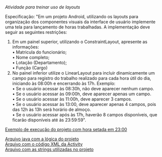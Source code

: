 *Atividade para treinar uso de layouts*

Especificação:
"Em um projeto Android, utilizando os layouts para organização dos componentes visuais da
interface de usuário implemente uma tela para lançamento de horas trabalhadas. A implementação
deve seguir as seguintes restrições:
1. Em um painel superior, utilizando o ConstraintLayout, apresente as informações:</br>
• Matricula do funcionário;</br>
• Nome completo;</br>
• Lotação (Departamento);</br>
• Função (Cargo)</br>
2. No painel inferior utilize o LinearLayout para incluir dinamicamente um campo para
registro do trabalho realizado para cada hora útil do dia, iniciando às 08:00h e encerrando
às 17h. Exemplo:</br>
• Se o usuário acessar às 08:30h, não deve aparecer nenhum campo.</br>
• Se o usuário acessar às 09:00h, deve aparecer apenas um campo.</br>
• Se o usuário acessar às 11:00h, deve aparecer 3 campos.</br>
• Se o usuário acessar às 13:00, deve aparecer apenas 4 campos, pois das 12h às 13h
será horário de almoço.</br>
• Se o usuário acessar após às 17h, haverão 8 campos disponíveis, que ficarão
disponíveis até às 23:59:59".</br>

[Exemplo de execução do projeto com hora setada em 23:00](https://github.com/MatheusHeck2001/sistemaPontoAndroid/blob/main/screenAtPonto.png)</br>

[Arquivo java com a lógica do projeto](https://github.com/MatheusHeck2001/sistemaPontoAndroid/blob/main/app/src/main/java/com/example/atividade5/MainActivity.java)</br>
[Arquivo com o código XML da Activity](https://github.com/MatheusHeck2001/sistemaPontoAndroid/blob/main/app/src/main/res/layout/activity_main.xml)</br>
[Arquivo com as strings utilizadas no projeto](https://github.com/MatheusHeck2001/sistemaPontoAndroid/blob/main/app/src/main/res/values/strings.xml)</br>
